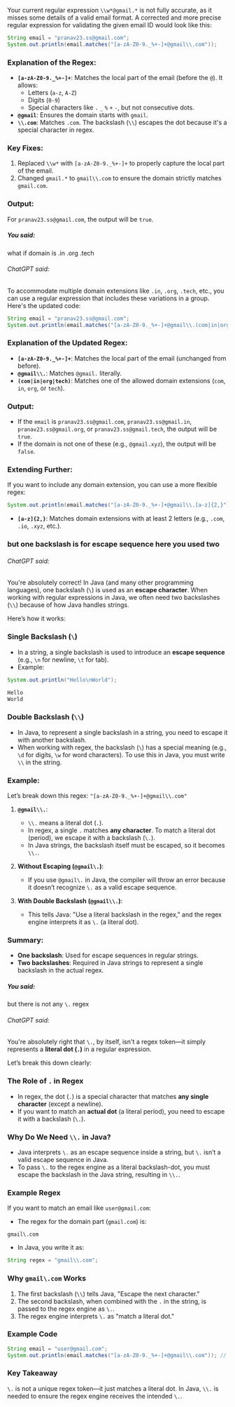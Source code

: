 

Your current regular expression `\\w*@gmail.*` is not fully accurate, as it misses some details of a valid email format. A corrected and more precise regular expression for validating the given email ID would look like this:

```java
String email = "pranav23.ss@gmail.com";
System.out.println(email.matches("[a-zA-Z0-9._%+-]+@gmail\\.com"));
```

### Explanation of the Regex:

- **`[a-zA-Z0-9._%+-]+`**: Matches the local part of the email (before the `@`). It allows:
    - Letters (`a-z`, `A-Z`)
    - Digits (`0-9`)
    - Special characters like `.` `_` `%` `+` `-`, but not consecutive dots.
- **`@gmail`**: Ensures the domain starts with `gmail`.
- **`\\.com`**: Matches `.com`. The backslash (`\\`) escapes the dot because it's a special character in regex.

### Key Fixes:

1. Replaced `\\w*` with `[a-zA-Z0-9._%+-]+` to properly capture the local part of the email.
2. Changed `gmail.*` to `gmail\\.com` to ensure the domain strictly matches `gmail.com`.

### Output:

For `pranav23.ss@gmail.com`, the output will be `true`.

##### You said:

what if domain is .in .org .tech

###### ChatGPT said:

To accommodate multiple domain extensions like `.in`, `.org`, `.tech`, etc., you can use a regular expression that includes these variations in a group. Here's the updated code:

```java
String email = "pranav23.ss@gmail.com";
System.out.println(email.matches("[a-zA-Z0-9._%+-]+@gmail\\.(com|in|org|tech)"));
```

### Explanation of the Updated Regex:

- **`[a-zA-Z0-9._%+-]+`**: Matches the local part of the email (unchanged from before).
- **`@gmail\\.`**: Matches `@gmail.` literally.
- **`(com|in|org|tech)`**: Matches one of the allowed domain extensions (`com`, `in`, `org`, or `tech`).

### Output:

- If the `email` is `pranav23.ss@gmail.com`, `pranav23.ss@gmail.in`, `pranav23.ss@gmail.org`, or `pranav23.ss@gmail.tech`, the output will be `true`.
- If the domain is not one of these (e.g., `@gmail.xyz`), the output will be `false`.

### Extending Further:

If you want to include any domain extension, you can use a more flexible regex:

```java
System.out.println(email.matches("[a-zA-Z0-9._%+-]+@gmail\\.[a-z]{2,}"));
```

- **`[a-z]{2,}`**: Matches domain extensions with at least 2 letters (e.g., `.com`, `.io`, `.xyz`, etc.).


### but one backslash is for escape sequence here you used two

###### ChatGPT said:

You're absolutely correct! In Java (and many other programming languages), one backslash (`\`) is used as an **escape character**. When working with regular expressions in Java, we often need two backslashes (`\\`) because of how Java handles strings.

Here’s how it works:

### **Single Backslash (`\`)**

- In a string, a single backslash is used to introduce an **escape sequence** (e.g., `\n` for newline, `\t` for tab).
- Example:
    
```java
System.out.println("Hello\nWorld");
```
    
```java
Hello
World
```
    

### **Double Backslash (`\\`)**

- In Java, to represent a single backslash in a string, you need to escape it with another backslash.
- When working with regex, the backslash (`\`) has a special meaning (e.g., `\d` for digits, `\w` for word characters). To use this in Java, you must write `\\` in the string.

### Example:

Let’s break down this regex: `"[a-zA-Z0-9._%+-]+@gmail\\.com"`

1. **`@gmail\\.`**:
    
    - `\\.` means a literal dot (`.`).
    - In regex, a single `.` matches **any character**. To match a literal dot (period), we escape it with a backslash (`\.`).
    - In Java strings, the backslash itself must be escaped, so it becomes `\\.`.
2. **Without Escaping (`@gmail\.`)**:
    
    - If you use `@gmail\.` in Java, the compiler will throw an error because it doesn’t recognize `\.` as a valid escape sequence.
3. **With Double Backslash (`@gmail\\.`)**:
    
    - This tells Java: "Use a literal backslash in the regex," and the regex engine interprets it as `\.` (a literal dot).

### Summary:

- **One backslash**: Used for escape sequences in regular strings.
- **Two backslashes**: Required in Java strings to represent a single backslash in the actual regex.

##### You said:

but there is not any `\.` regex

###### ChatGPT said:

You're absolutely right that `\.`, by itself, isn't a regex token—it simply represents a **literal dot (`.`)** in a regular expression.

Let’s break this down clearly:

### **The Role of `.` in Regex**

- In regex, the dot (`.`) is a special character that matches **any single character** (except a newline).
- If you want to match an **actual dot** (a literal period), you need to escape it with a backslash (`\.`).

### **Why Do We Need `\\.` in Java?**

- Java interprets `\.` as an escape sequence inside a string, but `\.` isn’t a valid escape sequence in Java.
- To pass `\.` to the regex engine as a literal backslash-dot, you must escape the backslash in the Java string, resulting in `\\.`.

### Example Regex

If you want to match an email like `user@gmail.com`:

- The regex for the domain part (`gmail.com`) is:
    
```
gmail\.com
```
    
- In Java, you write it as:
    
```java
String regex = "gmail\\.com";
```
    

### Why `gmail\.com` Works

1. The first backslash (`\\`) tells Java, "Escape the next character."
2. The second backslash, when combined with the `.` in the string, is passed to the regex engine as `\.`.
3. The regex engine interprets `\.` as "match a literal dot."

### Example Code

```java
String email = "user@gmail.com";
System.out.println(email.matches("[a-zA-Z0-9._%+-]+@gmail\\.com")); // true
```

### **Key Takeaway**

`\.` is not a unique regex token—it just matches a literal dot. In Java, `\\.` is needed to ensure the regex engine receives the intended `\.`.